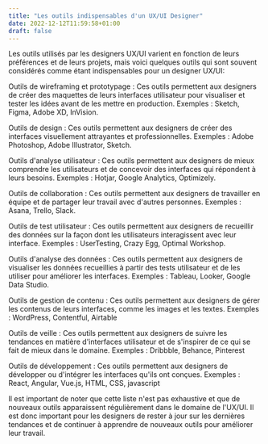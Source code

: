```yaml
---
title: "Les outils indispensables d'un UX/UI Designer"
date: 2022-12-12T11:59:58+01:00
draft: false
---
```

Les outils utilisés par les designers UX/UI varient en fonction de leurs préférences et de leurs projets, mais voici quelques outils qui sont souvent considérés comme étant indispensables pour un designer UX/UI:

Outils de wireframing et prototypage : Ces outils permettent aux designers de créer des maquettes de leurs interfaces utilisateur pour visualiser et tester les idées avant de les mettre en production. Exemples : Sketch, Figma, Adobe XD, InVision.

Outils de design : Ces outils permettent aux designers de créer des interfaces visuellement attrayantes et professionnelles. Exemples : Adobe Photoshop, Adobe Illustrator, Sketch.

Outils d'analyse utilisateur : Ces outils permettent aux designers de mieux comprendre les utilisateurs et de concevoir des interfaces qui répondent à leurs besoins. Exemples : Hotjar, Google Analytics, Optimizely.

Outils de collaboration : Ces outils permettent aux designers de travailler en équipe et de partager leur travail avec d'autres personnes. Exemples : Asana, Trello, Slack.

Outils de test utilisateur : Ces outils permettent aux designers de recueillir des données sur la façon dont les utilisateurs interagissent avec leur interface. Exemples : UserTesting, Crazy Egg, Optimal Workshop.

Outils d'analyse des données : Ces outils permettent aux designers de visualiser les données recueillies à partir des tests utilisateur et de les utiliser pour améliorer les interfaces. Exemples : Tableau, Looker, Google Data Studio.

Outils de gestion de contenu : Ces outils permettent aux designers de gérer les contenus de leurs interfaces, comme les images et les textes. Exemples : WordPress, Contentful, Airtable

Outils de veille : Ces outils permettent aux designers de suivre les tendances en matière d'interfaces utilisateur et de s'inspirer de ce qui se fait de mieux dans le domaine. Exemples : Dribbble, Behance, Pinterest

Outils de développement : Ces outils permettent aux designers de développer ou d'intégrer les interfaces qu'ils ont conçues. Exemples : React, Angular, Vue.js, HTML, CSS, javascript

Il est important de noter que cette liste n'est pas exhaustive et que de nouveaux outils apparaissent régulièrement dans le domaine de l'UX/UI. Il est donc important pour les designers de rester à jour sur les dernières tendances et de continuer à apprendre de nouveaux outils pour améliorer leur travail.